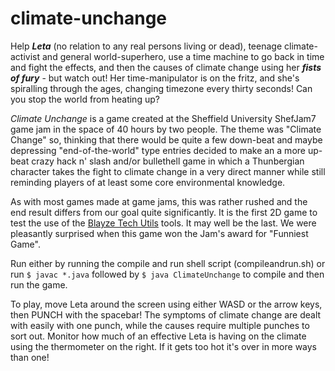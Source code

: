 # climate-unchange
Help *__Leta__* (no relation to any real persons living or dead), teenage climate-activist and general world-superhero, use a
time machine to go back in time and fight the
effects, and then the causes of climate change using her *__fists of fury__* - but watch out! Her time-manipulator is on
the fritz, and she's spiralling through the ages, changing timezone every thirty seconds! Can you stop the world from heating up?

_Climate Unchange_ is a game created at the Sheffield University ShefJam7 game jam in the space of 40 hours by two people. The
theme was "Climate Change" so, thinking that there would be quite a few down-beat and maybe depressing "end-of-the-world" type
entries decided to make an a more up-beat crazy hack n' slash and/or bullethell game in which a Thunbergian character takes the
fight to climate change in a very direct manner while still reminding players of at least some core environmental knowledge.

As with most games made at game jams, this was rather rushed and the end result differs from our goal quite significantly. It
is the first 2D game to test the use of the [Blayze Tech Utils](https://github.com/Blayzeing/blayzeTechUtils) tools. It may well
be the last. We were pleasantly surprised when this game won the Jam's award for "Funniest Game".

Run either by running the compile and run shell script (compileandrun.sh) or run `$ javac *.java` followed by `$ java ClimateUnchange` to compile and then run the game.

To play, move Leta around the screen using either WASD or the arrow keys, then PUNCH with the spacebar!
The symptoms of climate change are dealt with easily with one punch, while the causes require multiple punches to sort out. Monitor how much of an effective Leta is having on the climate using the thermometer on the right. If it gets too hot it's over in more ways than one!
